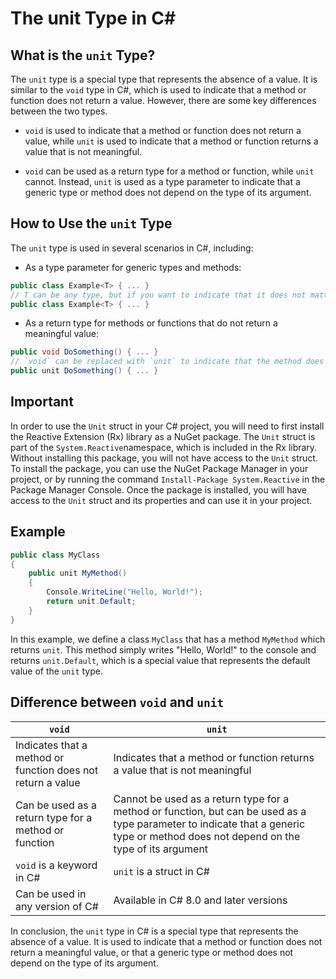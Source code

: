 # The unit Type in C#

## **What is the** `unit` Type?

The `unit` type is a special type that represents the absence of a value. It is similar to the `void` type in C#, which is used to indicate that a method or function does not return a value. However, there are some key differences between the two types.

* `void` is used to indicate that a method or function does not return a value, while `unit` is used to indicate that a method or function returns a value that is not meaningful.
    
* `void` can be used as a return type for a method or function, while `unit` cannot. Instead, `unit` is used as a type parameter to indicate that a generic type or method does not depend on the type of its argument.
    

## **How to Use the** `unit` Type

The `unit` type is used in several scenarios in C#, including:

* As a type parameter for generic types and methods:
    

```csharp
public class Example<T> { ... }
// T can be any type, but if you want to indicate that it does not matter, you can use `unit`
public class Example<T> { ... }
```

* As a return type for methods or functions that do not return a meaningful value:
    

```csharp
public void DoSomething() { ... }
// `void` can be replaced with `unit` to indicate that the method does not return a meaningful value
public unit DoSomething() { ... }
```

## Important

In order to use the `Unit` struct in your C# project, you will need to first install the Reactive Extension (Rx) library as a NuGet package. The `Unit` struct is part of the `System.Reactive`namespace, which is included in the Rx library. Without installing this package, you will not have access to the `Unit` struct. To install the package, you can use the NuGet Package Manager in your project, or by running the command `Install-Package System.Reactive` in the Package Manager Console. Once the package is installed, you will have access to the `Unit` struct and its properties and can use it in your project.

## **Example**

```csharp
public class MyClass
{
    public unit MyMethod()
    {
        Console.WriteLine("Hello, World!");
        return unit.Default;
    }
}
```

In this example, we define a class `MyClass` that has a method `MyMethod` which returns `unit`. This method simply writes "Hello, World!" to the console and returns `unit.Default`, which is a special value that represents the default value of the `unit` type.

## Difference between `void` and `unit`

| `void` | `unit` |
| --- | --- |
| Indicates that a method or function does not return a value | Indicates that a method or function returns a value that is not meaningful |
| Can be used as a return type for a method or function | Cannot be used as a return type for a method or function, but can be used as a type parameter to indicate that a generic type or method does not depend on the type of its argument |
| `void` is a keyword in C# | `unit` is a struct in C# |
| Can be used in any version of C# | Available in C# 8.0 and later versions |

In conclusion, the `unit` type in C# is a special type that represents the absence of a value. It is used to indicate that a method or function does not return a meaningful value, or that a generic type or method does not depend on the type of its argument.